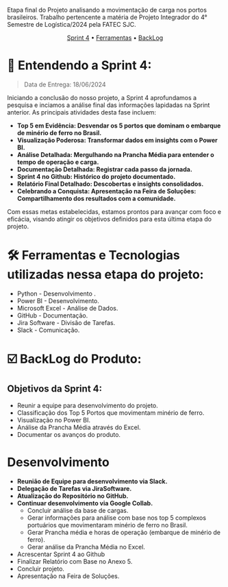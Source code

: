 Etapa final do Projeto analisando a movimentação de carga nos portos brasileiros. Trabalho pertencente a matéria de Projeto Integrador do 4° Semestre de Logística/2024 pela FATEC SJC.

 <p align="center">
     <a href="#sprint">Sprint 4</a> • 
     <a href="#ferramentas">Ferramentas</a> •
     <a href="#backlog">BackLog</a> 

<span id="sprint">

# :mag_right: Entendendo a Sprint 4:
> Data de Entrega: 18/06/2024

Iniciando a conclusão do nosso projeto, a Sprint 4 aprofundamos a pesquisa e inciamos a análise final das informações lapidadas na Sprint anterior. As principais atividades desta fase incluem:
* **Top 5 em Evidência: Desvendar os 5 portos que dominam o embarque de minério de ferro no Brasil.**
* **Visualização Poderosa: Transformar dados em insights com o Power BI.**
* **Análise Detalhada: Mergulhando na Prancha Média para entender o tempo de operação e carga.**
* **Documentação Detalhada: Registrar cada passo da jornada.**
* **Sprint 4 no Github: Histórico do projeto documentado.**
* **Relatório Final Detalhado: Descobertas e insights consolidados.**
* **Celebrando a Conquista: Apresentação na Feira de Soluções: Compartilhamento dos resultados com a comunidade.**

Com essas metas estabelecidas, estamos prontos para avançar com foco e eficácia, visando atingir os objetivos definidos para esta última etapa do projeto.

<span id="ferramentas">

# :hammer_and_wrench: Ferramentas e Tecnologias utilizadas nessa etapa do projeto:

* Python - Desenvolvimento .
* Power BI - Desenvolvimento.
* Microsoft Excel - Análise de Dados.
* GitHub - Documentação.
* Jira Software - Divisão de Tarefas.
* Slack - Comunicação.


<span id="backlog">

# :ballot_box_with_check: BackLog do Produto:
## Objetivos da Sprint 4:
* Reunir a equipe para desenvolvimento do projeto.
* Classificação dos Top 5 Portos que movimentam minério de ferro.
* Visualização no Power BI.
* Análise da Prancha Média através do Excel.
* Documentar os avanços do produto.

# Desenvolvimento
* **Reunião de Equipe para desenvolvimento via Slack.**
* **Delegação de Tarefas via JiraSoftware.**
* **Atualização do Repositório no GitHub.**
* **Continuar desenvolvimento via Google Collab.**
  * Concluir análise da base de cargas.
  * Gerar informações para análise com base nos top 5 complexos portuários que movimentaram minério de ferro no Brasil.
  * Gerar Prancha média e horas de operação (embarque de minério de ferro).
  * Gerar análise da Prancha Média no Excel.
* Acrescentar Sprint 4 ao Github
* Finalizar Relatório com Base no Anexo 5.
* Concluir projeto.
* Apresentação na Feira de Soluções.
